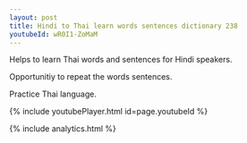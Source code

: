 ```yaml
---
layout: post
title: Hindi to Thai learn words sentences dictionary 238 
youtubeId: wR0I1-ZoMaM
---
```

 
 
Helps to learn Thai words and sentences for Hindi speakers.

Opportunitiy to repeat the words sentences. 

Practice Thai language. 
 
{% include youtubePlayer.html id=page.youtubeId %}
 
 
{% include analytics.html %}